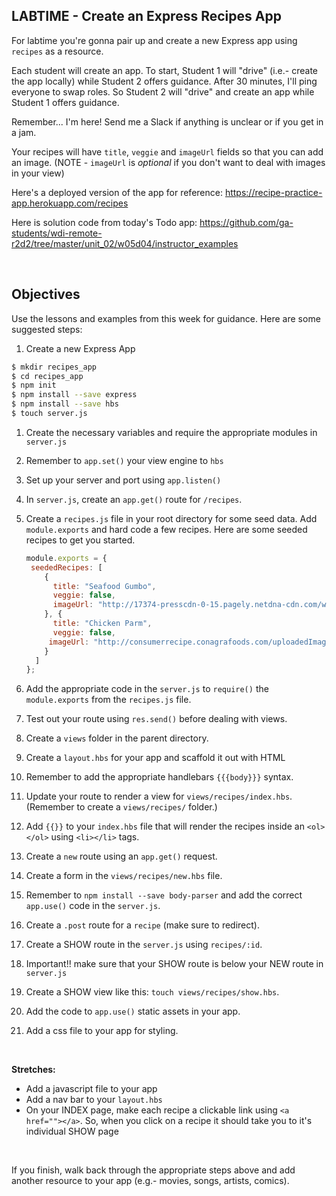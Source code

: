 ## LABTIME - Create an Express Recipes App

For labtime you're gonna pair up and create a new Express app using `recipes` as a resource.

Each student will create an app. To start, Student 1 will "drive" (i.e.- create the app locally) while Student 2 offers guidance. After 30 minutes, I'll ping everyone to swap roles. So Student 2 will "drive" and create an app while Student 1 offers guidance.

Remember... I'm here! Send me a Slack if anything is unclear or if you get in a jam.

Your recipes will have `title`, `veggie` and `imageUrl` fields so that you can add an image. (NOTE - `imageUrl` is _optional_ if you don't want to deal with images in your view)

Here's a deployed version of the app for reference: https://recipe-practice-app.herokuapp.com/recipes

Here is solution code from today's Todo app: https://github.com/ga-students/wdi-remote-r2d2/tree/master/unit_02/w05d04/instructor_examples

<br />

## Objectives

Use the lessons and examples from this week for guidance. Here are some suggested steps:

1. Create a new Express App

```bash
$ mkdir recipes_app
$ cd recipes_app
$ npm init
$ npm install --save express
$ npm install --save hbs
$ touch server.js
```

1. Create the necessary variables and require the appropriate modules in `server.js`

2. Remember to `app.set()` your view engine to `hbs`

1. Set up your server and port using `app.listen()`

1. In `server.js`, create an `app.get()` route for `/recipes`.

1. Create a `recipes.js` file in your root directory for some seed data. Add `module.exports` and hard code a few recipes. Here are some seeded recipes to get you started.

    ```js
    module.exports = {
     seededRecipes: [
        {
          title: "Seafood Gumbo",
          veggie: false,
          imageUrl: "http://17374-presscdn-0-15.pagely.netdna-cdn.com/wp-content/uploads/2012/01/seafood-gumbo-960x652.jpg"
        }, {
          title: "Chicken Parm",
          veggie: false,
         imageUrl: "http://consumerrecipe.conagrafoods.com/uploadedImages/img_4740_1599.jpg"
        }
      ]
    };
    ```

1. Add the appropriate code in the `server.js` to `require()` the `module.exports` from the `recipes.js` file.

2. Test out your route using `res.send()` before dealing with views.

3. Create a `views` folder in the parent directory.

4. Create a `layout.hbs` for your app and scaffold it out with HTML

5. Remember to add the appropriate handlebars `{{{body}}}` syntax.

1. Update your route to render a view for `views/recipes/index.hbs`. (Remember to create a `views/recipes/` folder.)

1. Add `{{}}` to your `index.hbs` file that will render the recipes inside an `<ol></ol>` using `<li></li>` tags.

2. Create a `new` route using an `app.get()` request.

3. Create a form in the `views/recipes/new.hbs` file.

4. Remember to `npm install --save body-parser` and add the correct `app.use()` code in the `server.js`.

4. Create a `.post` route for a `recipe` (make sure to redirect).

5. Create a SHOW route in the `server.js` using `recipes/:id`.

6. Important!! make sure that your SHOW route is below your NEW route in `server.js`

6. Create a SHOW view like this: `touch views/recipes/show.hbs`.

1. Add the code to `app.use()` static assets in your app.

2. Add a css file to your app for styling.

<br />

**Stretches:**

- Add a javascript file to your app
- Add a nav bar to your `layout.hbs`
- On your INDEX page, make each recipe a clickable link using `<a href=""></a>`. So, when you click on a recipe it should take you to it's individual SHOW page

<br />

If you finish, walk back through the appropriate steps above and add another resource to your app (e.g.- movies, songs, artists, comics).

<br />
